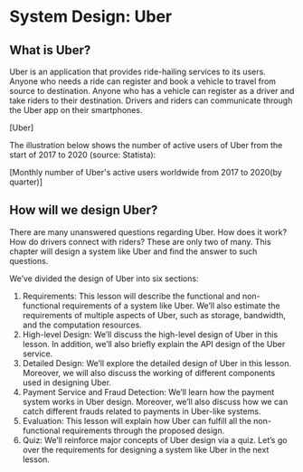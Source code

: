 # System Design: Uber
## What is Uber?
Uber is an application that provides ride-hailing services to its users. Anyone who needs a ride can register and book a vehicle to travel from source to destination. Anyone who has a vehicle can register as a driver and take riders to their destination. Drivers and riders can communicate through the Uber app on their smartphones.

[Uber]

The illustration below shows the number of active users of Uber from the start of 2017 to 2020 (source: Statista):

[Monthly number of Uber's active users worldwide from 2017 to 2020(by quarter)]

## How will we design Uber?
There are many unanswered questions regarding Uber. How does it work? How do drivers connect with riders? These are only two of many. This chapter will design a system like Uber and find the answer to such questions.

We’ve divided the design of Uber into six sections:

1. Requirements: This lesson will describe the functional and non-functional requirements of a system like Uber. We’ll also estimate the requirements of multiple aspects of Uber, such as storage, bandwidth, and the computation resources.
2. High-level Design: We’ll discuss the high-level design of Uber in this lesson. In addition, we’ll also briefly explain the API design of the Uber service.
3. Detailed Design: We’ll explore the detailed design of Uber in this lesson. Moreover, we will also discuss the working of different components used in designing Uber.
4. Payment Service and Fraud Detection: We’ll learn how the payment system works in Uber design. Moreover, we’ll also discuss how we can catch different frauds related to payments in Uber-like systems.
5. Evaluation: This lesson will explain how Uber can fulfill all the non-functional requirements through the proposed design.
6. Quiz: We’ll reinforce major concepts of Uber design via a quiz.
Let’s go over the requirements for designing a system like Uber in the next lesson.
